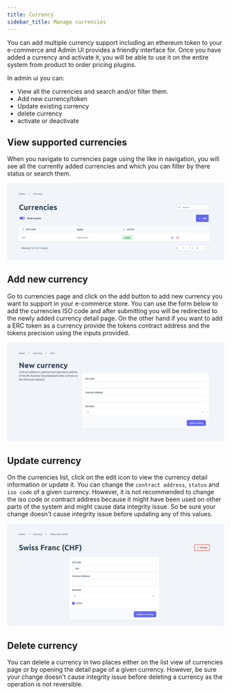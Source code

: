 ```yaml
---
title: Currency
sidebar_title: Manage currencies
---
```


You can add multiple currency support including an ethereum token to your e-commerce and Admin UI provides a friendly interface for. Once you have added a currency and activate it, you will be able to use it on the entire system from product to order pricing plugins.

In admin ui you can: 
- View all the currencies and search and/or filter them.
- Add new currency/token
- Update existing currency
- delete currency
- activate or deactivate 

## View supported currencies

When you navigate to currencies page using the like in navigation, you will see all the currently added currencies and which you can filter by there status or search them.

![diagram](../images/admin-ui/currency/currencies-list.png)

## Add new currency
Go to currencies page and click on the add button to add new currency you want to support in your e-commerce store. You can use the form below to add the currencies ISO code and after submitting you will be redirected to the newly added currency detail page.
On the other hand if you want to add a ERC token as a currency provide the tokens contract address and the tokens precision using the inputs provided. 

![diagram](../images/admin-ui/currency/new-currency-form.png)

## Update currency

On the currencies list, click on the edit icon to view the currency detail information or update it. You can change the `contract address`, `status` and `iso code` of a given currency. However, it is not recommended to change the iso code or contract address because it might have been used on other parts of the system and might cause data integrity issue. So be sure your change doesn't cause integrity issue before updating any of this values.

![diagram](../images/admin-ui/currency/edit-currency.png)


## Delete currency

You can delete a currency in two places either on the list view of currencies page or by opening the detail page of a given currency. However, be sure your change doesn't cause integrity issue before deleting a currency as the operation is not reversible.